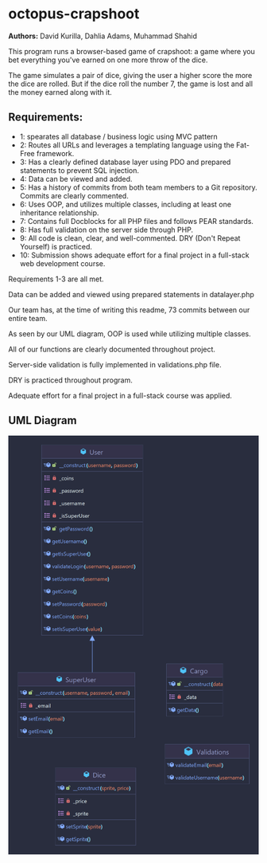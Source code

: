 # octopus-crapshoot
**Authors:** David Kurilla, Dahlia Adams, Muhammad Shahid


This program runs a browser-based game of crapshoot: a game
where you bet everything you've earned on one more throw of the dice.

The game simulates a pair of dice, giving the user a higher score 
the more the dice are rolled. But if the dice roll the number 7, the game
is lost and all the money earned along with it. 



## Requirements:
* 1: spearates all database / business logic using MVC pattern
* 2: Routes all URLs and leverages a templating language using the Fat-Free framework.
* 3: Has a clearly defined database layer using PDO and prepared statements to prevent SQL injection. 
* 4: Data can be viewed and added. 
* 5: Has a history of commits from both team members to a Git repository. Commits are clearly commented.
* 6: Uses OOP, and utilizes multiple classes, including at least one inheritance relationship.
* 7: Contains full Docblocks for all PHP files and follows PEAR standards.
* 8: Has full validation on the server side through PHP.
* 9: All code is clean, clear, and well-commented. DRY (Don't Repeat Yourself) is practiced.
* 10: Submission shows adequate effort for a final project in a full-stack web development course.

Requirements 1-3 are all met. 

Data can be added and viewed using prepared statements in datalayer.php

Our team has, at the time of writing this readme, 73 commits between our entire team. 

As seen by our UML diagram, OOP is used while utilizing multiple classes.

All of our functions are clearly documented throughout project.

Server-side validation is fully implemented in validations.php file.

DRY is practiced throughout program.

Adequate effort for a final project in a full-stack course was applied.

## UML Diagram
![UML Class Diagram](/images/uml_diagram.png "UML Diagram")


